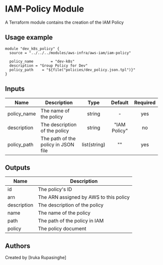 # IAM-Policy Module

A Terraform module contains the creation of the IAM Policy

## Usage example

```hcl
module "dev_k8s_policy" {
  source = "../../../modules/aws-infra/aws-iam/iam-policy"

  policy_name        = "dev-k8s"
  description = "Group Policy for Dev"
  policy_path    = "${file("policies/dev_policy.json.tpl")}"
}
```

## Inputs

| Name | Description | Type | Default | Required |
|------|-------------|:----:|:-----:|:-----:|
| policy\_name | The name of the policy | string | - | yes |
| description | The description of the policy | string | "IAM Policy" | no |
| policy\_path | The path of the policy in JSON file | list(string) |""| yes |

## Outputs

| Name | Description |
|------|-------------|
| id | The policy's ID |
| arn | The ARN assigned by AWS to this policy |
| description | The description of the policy |
| name | The name of the policy |
| path | The path of the policy in IAM |
| policy | The policy document |

## Authors

Created by [Iruka Rupasinghe] 
